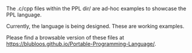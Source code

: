 The .c/cpp files within the PPL dir/ are ad-hoc examples to showcase the PPL language.

Currently, the language is being designed. These are working examples.

Please find a browsable version of these files at https://blubloos.github.io/Portable-Programming-Language/.